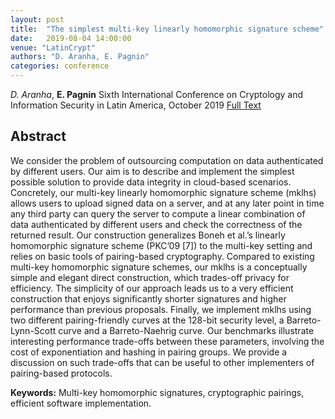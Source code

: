 ```yaml
---
layout: post
title:  "The simplest multi-key linearly homomorphic signature scheme"
date:   2019-08-04 14:00:00
venue: "LatinCrypt"
authors: "D. Aranha, E. Pagnin"
categories: conference
---
```


*D. Aranha*, **E. Pagnin**
Sixth International Conference on Cryptology and Information Security in Latin America, October 2019 
[Full Text](https://www.researchgate.net/profile/Diego-Aranha/publication/335709839_The_Simplest_Multi-key_Linearly_Homomorphic_Signature_Scheme/links/5d7b50a1a6fdcc2f0f6039a4/The-Simplest-Multi-key-Linearly-Homomorphic-Signature-Scheme.pdf)

## Abstract
We consider the problem of outsourcing computation on data authenticated by different users. Our aim is to describe and implement the simplest possible solution to provide data integrity in cloud-based scenarios. Concretely, our multi-key linearly homomorphic signature scheme (mklhs) allows users to upload signed data on a server, and at any later point in time any third party can query the server to compute a linear combination of data authenticated by different users and check the correctness of the returned result. Our construction generalizes Boneh et al.’s linearly homomorphic signature scheme (PKC’09 [7]) to the multi-key setting and relies on basic tools of pairing-based cryptography. Compared to existing multi-key homomorphic signature schemes, our mklhs is a conceptually simple and elegant direct construction, which trades-off privacy for efficiency. The simplicity of our approach leads us to a very efficient construction that enjoys significantly shorter signatures and higher performance than previous proposals. Finally, we implement mklhs using two different pairing-friendly curves at the 128-bit security level, a Barreto-Lynn-Scott curve and a Barreto-Naehrig curve. Our benchmarks illustrate interesting performance trade-offs between these parameters, involving the cost of exponentiation and hashing in pairing groups. We provide a discussion on such trade-offs that can be useful to other implementers of pairing-based protocols.

**Keywords:**
Multi-key homomorphic signatures, cryptographic pairings, efficient software implementation.